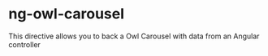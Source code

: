 # ng-owl-carousel
This directive allows you to back a Owl Carousel with data from an Angular controller
